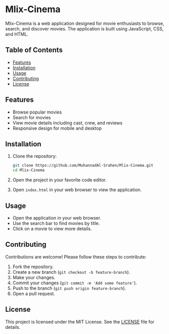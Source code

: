 # Mlix-Cinema

Mlix-Cinema is a web application designed for movie enthusiasts to browse, search, and discover movies. The application is built using JavaScript, CSS, and HTML.

## Table of Contents

- [Features](#features)
- [Installation](#installation)
- [Usage](#usage)
- [Contributing](#contributing)
- [License](#license)

## Features

- Browse popular movies
- Search for movies
- View movie details including cast, crew, and reviews
- Responsive design for mobile and desktop

## Installation

1. Clone the repository:

    ```bash
    git clone https://github.com/MuhannadAl-Srahen/Mlix-Cinema.git
    cd Mlix-Cinema
    ```

2. Open the project in your favorite code editor.

3. Open `index.html` in your web browser to view the application.

## Usage

- Open the application in your web browser.
- Use the search bar to find movies by title.
- Click on a movie to view more details.

## Contributing

Contributions are welcome! Please follow these steps to contribute:

1. Fork the repository.
2. Create a new branch (`git checkout -b feature-branch`).
3. Make your changes.
4. Commit your changes (`git commit -m 'Add some feature'`).
5. Push to the branch (`git push origin feature-branch`).
6. Open a pull request.

## License

This project is licensed under the MIT License. See the [LICENSE](LICENSE) file for details.

